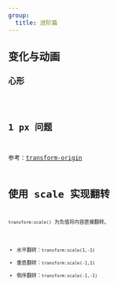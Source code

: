 ```yaml
---
group:
  title: 进阶篇
---
```


## 变化与动画

### 心形

<code src="./heart">

## 1 px 问题

参考：[transform-origin](https://developer.mozilla.org/zh-CN/docs/Web/CSS/transform-origin) <code src="./onepx-border">

# 使用 scale 实现翻转

`transform:scale()` 为负值将内容直接翻转。

- 水平翻转：`transform:scale(1,-1)`
- 垂直翻转：`transform:scale(-1,1)`
- 倒序翻转：`transform:scale(-1,-1)`

<code src="./flip-content">
